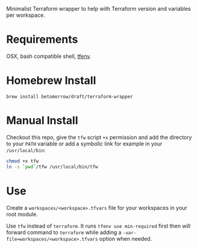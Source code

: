 Minimalist Terraform wrapper to help with Terraform version and variables per workspace.

# Requirements

OSX, bash compatible shell, [tfenv](https://github.com/tfutils/tfenv).

# Homebrew Install

```
brew install betomorrow/draft/terraform-wrapper
```

# Manual Install

Checkout this repo, give the `tfw` script `+x` permission and add the directory to your `PATH` variable
or add a symbolic link for example in your `/usr/local/bin`:

```sh
chmod +x tfw
ln -s `pwd`/tfw /usr/local/bin/tfw
```

# Use

Create a `workspaces/<workspace>.tfvars` file for your workspaces in your root module.

Use `tfw` instead of `terraform`. It runs `tfenv use min-required` first then will forward command to `terraform`
while adding a `-var-file=workspaces/<workspace>.tfvars` option when needed.
